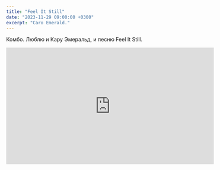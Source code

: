 ```yaml
---
title: "Feel It Still"
date: "2023-11-29 09:00:00 +0300"
excerpt: "Caro Emerald."
---
```


Комбо. Люблю и Кару Эмеральд, и песню Feel It Still.

<div class="video-wrapper">
    <iframe width="560" height="315" src="https://www.youtube.com/embed/1kPiBmEWMMU?si=hDR4UHXgCq6i9iCR" title="YouTube video player" frameborder="0" allow="accelerometer; autoplay; clipboard-write; encrypted-media; gyroscope; picture-in-picture; web-share" allowfullscreen></iframe>
</div>
